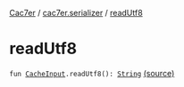 [Cac7er](../index.md) / [cac7er.serializer](index.md) / [readUtf8](./read-utf8.md)

# readUtf8

`fun `[`CacheInput`](-cache-input.md)`.readUtf8(): `[`String`](https://kotlinlang.org/api/latest/jvm/stdlib/kotlin/-string/index.html) [(source)](http://2wiqua.wcaokaze.com/gitbucket/wcaokaze/Cac7er/blob/master/src/main/java/cac7er/serializer/string.kt#L18)